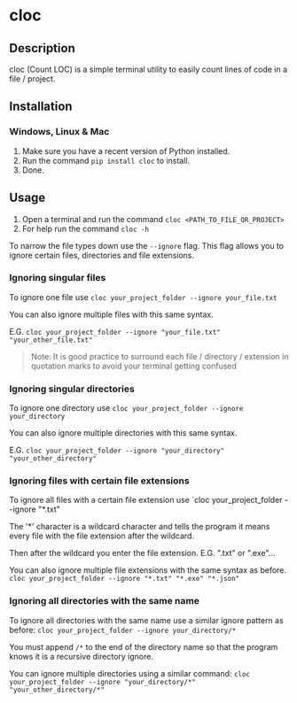 # cloc

## Description
cloc (Count LOC) is a simple terminal utility to easily count lines of code in a file / project. 

## Installation
### Windows, Linux & Mac
1. Make sure you have a recent version of Python installed.
2. Run the command `pip install cloc` to install.
3. Done.

## Usage
1. Open a terminal and run the command `cloc <PATH_TO_FILE_OR_PROJECT>`
2. For help run the command `cloc -h`

To narrow the file types down use the `--ignore` flag.
This flag allows you to ignore certain files, directories and file extensions.

### Ignoring singular files
To ignore one file use `cloc your_project_folder --ignore your_file.txt`

You can also ignore multiple files with this same syntax.

E.G. `cloc your_project_folder --ignore "your_file.txt" "your_other_file.txt"`

> Note: It is good practice to surround each file / directory / extension in quotation marks to avoid your terminal getting confused

### Ignoring singular directories
To ignore one directory use `cloc your_project_folder --ignore your_directory`

You can also ignore multiple directories with this same syntax.

E.G. `cloc your_project_folder --ignore "your_directory" "your_other_directory"`

### Ignoring files with certain file extensions
To ignore all files with a certain file extension use `cloc your_project_folder --ignore "*.txt"

The '*' character is a wildcard character and tells the program it means every file with the file extension after the wildcard.

Then after the wildcard you enter the file extension. E.G. ".txt" or ".exe"...

You can also ignore multiple file extensions with the same syntax as before.
`cloc your_project_folder --ignore "*.txt" "*.exe" "*.json"`

### Ignoring all directories with the same name
To ignore all directories with the same name use a similar ignore pattern as before:
`cloc your_project_folder --ignore your_directory/*`

You must append `/*` to the end of the directory name so that the program knows it is a recursive directory ignore.

You can ignore multiple directories using a similar command:
`cloc your_project_folder --ignore "your_directory/*" "your_other_directory/*"`

